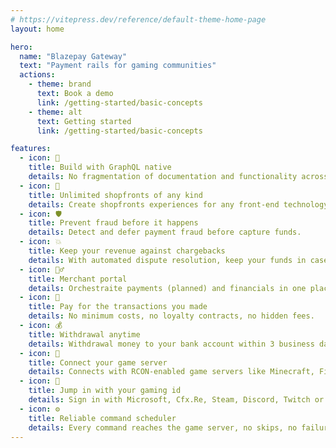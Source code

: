 ```yaml
---
# https://vitepress.dev/reference/default-theme-home-page
layout: home

hero:
  name: "Blazepay Gateway"
  text: "Payment rails for gaming communities"
  actions:
    - theme: brand
      text: Book a demo
      link: /getting-started/basic-concepts
    - theme: alt
      text: Getting started
      link: /getting-started/basic-concepts

features:
  - icon: 🧬
    title: Build with GraphQL native
    details: No fragmentation of documentation and functionality across different styles of API.
  - icon: 🛒
    title: Unlimited shopfronts of any kind
    details: Create shopfronts experiences for any front-end technology, such as mobile, web and games.
  - icon: 🛡️
    title: Prevent fraud before it happens
    details: Detect and defer payment fraud before capture funds.
  - icon: 💥
    title: Keep your revenue against chargebacks
    details: With automated dispute resolution, keep your funds in case a chargeback occurs (conditions may apply).
  - icon: 🧙‍♂️
    title: Merchant portal
    details: Orchestraite payments (planned) and financials in one place.
  - icon: 🐷
    title: Pay for the transactions you made
    details: No minimum costs, no loyalty contracts, no hidden fees.
  - icon: 💰
    title: Withdrawal anytime
    details: Withdrawal money to your bank account within 3 business days and cards (planned).
  - icon: 🔌
    title: Connect your game server
    details: Connects with RCON-enabled game servers like Minecraft, FiveM, Rust, and beyond.
  - icon: 🧲
    title: Jump in with your gaming id
    details: Sign in with Microsoft, Cfx.Re, Steam, Discord, Twitch or integrate your own OAuth2 server.
  - icon: ⚙️
    title: Reliable command scheduler
    details: Every command reaches the game server, no skips, no failures.
---
```



